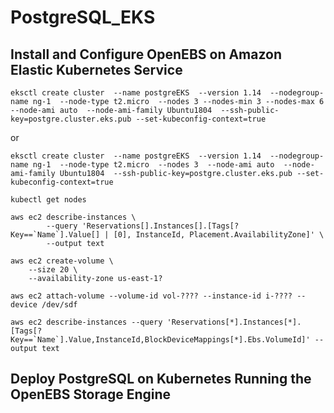# PostgreSQL_EKS
## Install and Configure OpenEBS on Amazon Elastic Kubernetes Service
```
eksctl create cluster  --name postgreEKS  --version 1.14  --nodegroup-name ng-1  --node-type t2.micro  --nodes 3 --nodes-min 3 --nodes-max 6 --node-ami auto  --node-ami-family Ubuntu1804  --ssh-public-key=postgre.cluster.eks.pub --set-kubeconfig-context=true
```
or
```
eksctl create cluster  --name postgreEKS  --version 1.14  --nodegroup-name ng-1  --node-type t2.micro  --nodes 3  --node-ami auto  --node-ami-family Ubuntu1804  --ssh-public-key=postgre.cluster.eks.pub --set-kubeconfig-context=true
```
```
kubectl get nodes
```
```
aws ec2 describe-instances \
        --query 'Reservations[].Instances[].[Tags[?Key==`Name`].Value[] | [0], InstanceId, Placement.AvailabilityZone]' \
        --output text
```
```
aws ec2 create-volume \
    --size 20 \
    --availability-zone us-east-1?
```
```
aws ec2 attach-volume --volume-id vol-???? --instance-id i-???? --device /dev/sdf
```
```
aws ec2 describe-instances --query 'Reservations[*].Instances[*].[Tags[?Key==`Name`].Value,InstanceId,BlockDeviceMappings[*].Ebs.VolumeId]' --output text
```

## Deploy PostgreSQL on Kubernetes Running the OpenEBS Storage Engine
